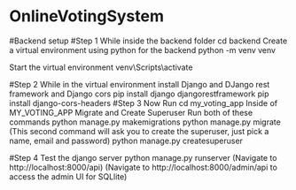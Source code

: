 # OnlineVotingSystem

#Backend setup
#Step 1
While inside the backend folder
cd backend
Create a virtual environment using python for the backend
python -m venv venv

Start the virtual environment
venv\Scripts\activate

#Step 2
While in the virtual environment install Django and DJango rest framework and Django cors
pip install django djangorestframework
pip install django-cors-headers
#Step 3
Now Run
cd my_voting_app
Inside of MY_VOTING_APP
Migrate and Create Superuser
Run both of these commands
python manage.py makemigrations
python manage.py migrate
(This second command will ask you to create the superuser, just pick a name, email and password)
python manage.py createsuperuser

#Step 4
Test the django server
python manage.py runserver
(Navigate to http://localhost:8000/api)
(Navigate to http://localhost:8000/admin/api to access the admin UI for SQLlite)
